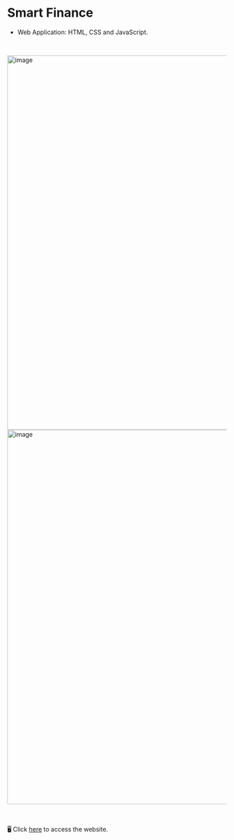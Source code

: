 # Smart Finance

- Web Application: HTML, CSS and JavaScript.

  <br>

<img width="860" alt="image" src="https://github.com/user-attachments/assets/ca3a74a7-42c2-4053-b1cd-b682bed03026">

<img width="860" alt="image" src="https://github.com/user-attachments/assets/263cbf25-b7a4-456d-9d59-86c48f6af2fb">

<br>
<br>
<br>

🖥️ Click <a href="https://arianemoura.github.io/smartfinance/">here</a> to access the website.
